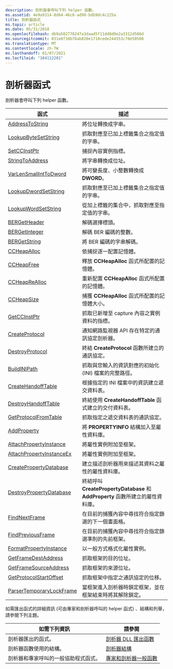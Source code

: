 ```yaml
---
description: 剖析器會呼叫下列 helper 函數。
ms.assetid: 4e9a9314-8d64-46c0-ad98-bdb9dc4c225a
title: 剖析器函式
ms.topic: article
ms.date: 05/31/2018
ms.openlocfilehash: db9a502778247a3daad5f11dd8d0e2a3312d586d
ms.sourcegitcommit: 831e8f3db78ab820e1710cede244553c70e50500
ms.translationtype: MT
ms.contentlocale: zh-TW
ms.lasthandoff: 01/07/2021
ms.locfileid: "104112201"
---
```

# <a name="parser-functions"></a>剖析器函式

剖析器會呼叫下列 helper 函數。



| 函式                                                 | 描述                                                                                                    |
|----------------------------------------------------------|----------------------------------------------------------------------------------------------------------------|
| [AddressToString](addresstostring.md)                   | 將位址轉換成字串。                                                                               |
| [LookupByteSetString](lookupbytesetstring.md)           | 抓取對應至已加上標籤集合之指定值的字串。                                    |
| [SetCCInstPtr](setccinstptr.md)                         | 捕捉內容實例指標。                                                                           |
| [StringToAddress](stringtoaddress.md)                   | 將字串轉換成位址。                                                                               |
| [VarLenSmallIntToDword](varlensmallinttodword.md)       | 將可變長度、小整數轉換成 **DWORD**。                                                      |
| [LookupDwordSetString](lookupdwordsetstring.md)         | 抓取對應至已加上標籤集合之指定值的字串。                                    |
| [LookupWordSetString](lookupwordsetstring.md)           | 從加上標籤的集合中，抓取對應至指定值的字串。                                      |
| [BERGetHeader](bergetheader.md)                         | 解碼選擇標頭。                                                                                       |
| [BERGetInteger](bergetinteger.md)                       | 解碼 BER 編碼的整數。                                                                                 |
| [BERGetString](bergetstring.md)                         | 將 BER 編碼的字串解碼。                                                                                  |
| [CCHeapAlloc](ccheapalloc.md)                           | 依捕捉逐一配置記憶體。                                                                |
| [CCHeapFree](ccheapfree.md)                             | 釋放 **CCHeapAlloc** 函式所配置的記憶體。                                                 |
| [CCHeapReAlloc](ccheaprealloc.md)                       | 重新配置 **CCHeapAlloc** 函式所配置的記憶體。                                                  |
| [CCHeapSize](ccheapsize.md)                             | 捕獲 **CCHeapAlloc** 函式所配置的記憶體大小。                                    |
| [GetCCInstPtr](getccinstptr.md)                         | 抓取已新增至 capture 內容之實例資料的指標。                                       |
| [CreateProtocol](createprotocol.md)                     | 通知網路監視器 API 存在特定的通訊協定剖析器。                                        |
| [DestroyProtocol](destroyprotocol.md)                   | 終結 **CreateProtocol** 函數所建立的通訊協定。                                              |
| [BuildINIPath](buildinipath.md)                         | 抓取與您輸入的資訊對應的初始化 (INI) 檔案的完整路徑。   |
| [CreateHandoffTable](createhandofftable.md)             | 根據指定的 INI 檔案中的資訊建立遞交資料表。                                             |
| [DestroyHandoffTable](destroyhandofftable.md)           | 終結使用 **CreateHandoffTable** 函式建立的交付資料表。                                     |
| [GetProtocolFromTable](getprotocolfromtable.md)         | 抓取指定之遞交資料表的通訊協定。                                                               |
| [AddProperty](/previous-versions/bb251873(v=msdn.10))                           | 將 **PROPERTYINFO** 結構加入至屬性資料庫。                                                    |
| [AttachPropertyInstance](attachpropertyinstance.md)     | 將屬性實例附加至框架。                                                                       |
| [AttachPropertyInstanceEx](attachpropertyinstanceex.md) | 將屬性實例附加至框架。                                                                       |
| [CreatePropertyDatabase](createpropertydatabase.md)     | 建立描述剖析器用來描述其資料之屬性的屬性資料庫。               |
| [DestroyPropertyDatabase](destroypropertydatabase.md)   | 終結呼叫 **CreatePropertyDatabase** 和 **AddProperty** 函數所建立的屬性資料庫。 |
| [FindNextFrame](findnextframe.md)                       | 在目前的捕獲內容中尋找符合指定篩選的下一個畫面格。                               |
| [FindPreviousFrame](findpreviousframe.md)               | 在目前的捕獲內容中尋找符合指定篩選準則的先前框架。                           |
| [FormatPropertyInstance](formatpropertyinstance.md)     | 以一般方式格式化屬性實例。                                                             |
| [GetFrameDestAddress](getframedestaddress.md)           | 抓取框架的目的位址。                                                                  |
| [GetFrameSourceAddress](getframesourceaddress.md)       | 抓取框架的來源位址。                                                                       |
| [GetProtocolStartOffset](getprotocolstartoffset.md)     | 抓取框架中指定之通訊協定的位移。                                                         |
| [ParserTemporaryLockFrame](parsertemporarylockframe.md) | 當框架進入剖析器時鎖定框架，並在框架結束時將其解除鎖定。                                     |



 

如需匯出函式的詳細資訊 (可由專家和剖析器呼叫的 helper 函式) 、結構和列舉，請參閱下列主題。



| 如需下列資訊                                  | 請參閱                                                                          |
|--------------------------------------------------------|------------------------------------------------------------------------------|
| 剖析器匯出的函式。                         | [剖析器 DLL 匯出函數](parser-dll-export-functions.md)               |
| 剖析器函數使用的結構。                  | [剖析器結構](parser-structures.md)                                   |
| 剖析器和專家呼叫的一般協助程式函式。 | [專家和剖析器一般函數](expert-and-parser-common-functions.md) |



 

 

 
